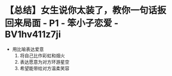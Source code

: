 # 【总结】女生说你太装了，教你一句话扳回来局面 - P1 - 笨小子恋爱 - BV1hv411z7ji

-   用比喻表达爱意
    1.  将自己比作彩虹和烟火
    2.  表达愿意为对方环游星空
    3.  希望能带给对方温柔笑容